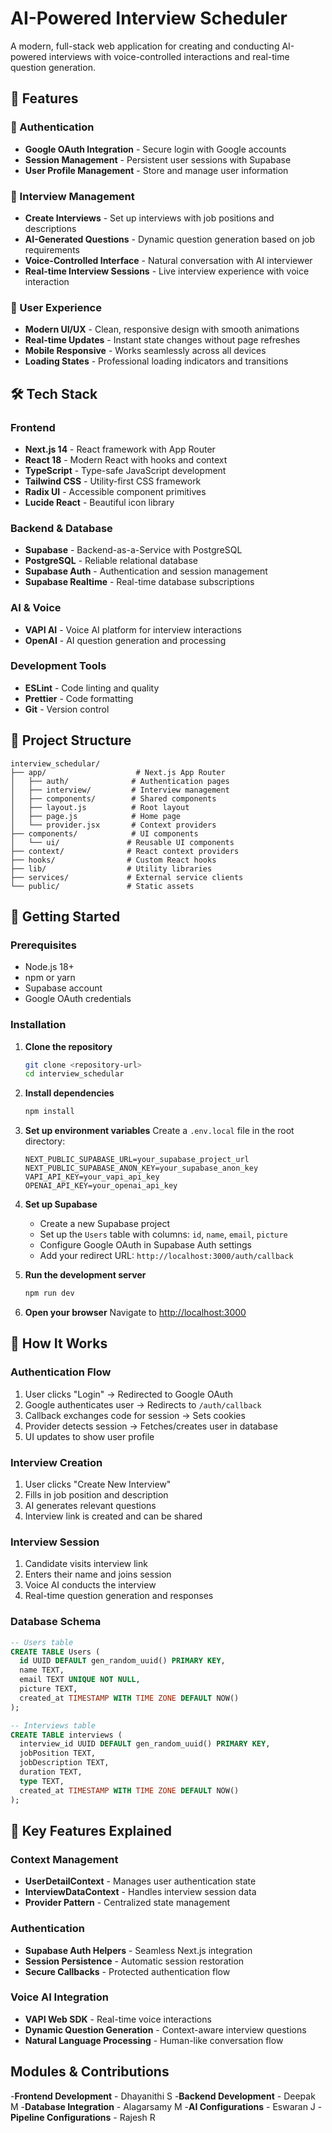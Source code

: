 # AI-Powered Interview Scheduler

A modern, full-stack web application for creating and conducting AI-powered interviews with voice-controlled interactions and real-time question generation.

## 🚀 Features

### 🔐 Authentication
- **Google OAuth Integration** - Secure login with Google accounts
- **Session Management** - Persistent user sessions with Supabase
- **User Profile Management** - Store and manage user information

### 🎯 Interview Management
- **Create Interviews** - Set up interviews with job positions and descriptions
- **AI-Generated Questions** - Dynamic question generation based on job requirements
- **Voice-Controlled Interface** - Natural conversation with AI interviewer
- **Real-time Interview Sessions** - Live interview experience with voice interaction

### 🎨 User Experience
- **Modern UI/UX** - Clean, responsive design with smooth animations
- **Real-time Updates** - Instant state changes without page refreshes
- **Mobile Responsive** - Works seamlessly across all devices
- **Loading States** - Professional loading indicators and transitions

## 🛠️ Tech Stack

### Frontend
- **Next.js 14** - React framework with App Router
- **React 18** - Modern React with hooks and context
- **TypeScript** - Type-safe JavaScript development
- **Tailwind CSS** - Utility-first CSS framework
- **Radix UI** - Accessible component primitives
- **Lucide React** - Beautiful icon library

### Backend & Database
- **Supabase** - Backend-as-a-Service with PostgreSQL
- **PostgreSQL** - Reliable relational database
- **Supabase Auth** - Authentication and session management
- **Supabase Realtime** - Real-time database subscriptions

### AI & Voice
- **VAPI AI** - Voice AI platform for interview interactions
- **OpenAI** - AI question generation and processing

### Development Tools
- **ESLint** - Code linting and quality
- **Prettier** - Code formatting
- **Git** - Version control

## 📁 Project Structure

```
interview_schedular/
├── app/                    # Next.js App Router
│   ├── auth/              # Authentication pages
│   ├── interview/         # Interview management
│   ├── components/        # Shared components
│   ├── layout.js          # Root layout
│   ├── page.js            # Home page
│   └── provider.jsx       # Context providers
├── components/            # UI components
│   └── ui/               # Reusable UI components
├── context/              # React context providers
├── hooks/                # Custom React hooks
├── lib/                  # Utility libraries
├── services/             # External service clients
└── public/               # Static assets
```

## 🚀 Getting Started

### Prerequisites
- Node.js 18+ 
- npm or yarn
- Supabase account
- Google OAuth credentials

### Installation

1. **Clone the repository**
   ```bash
   git clone <repository-url>
   cd interview_schedular
   ```

2. **Install dependencies**
   ```bash
   npm install
   ```

3. **Set up environment variables**
   Create a `.env.local` file in the root directory:
   ```env
   NEXT_PUBLIC_SUPABASE_URL=your_supabase_project_url
   NEXT_PUBLIC_SUPABASE_ANON_KEY=your_supabase_anon_key
   VAPI_API_KEY=your_vapi_api_key
   OPENAI_API_KEY=your_openai_api_key
   ```

4. **Set up Supabase**
   - Create a new Supabase project
   - Set up the `Users` table with columns: `id`, `name`, `email`, `picture`
   - Configure Google OAuth in Supabase Auth settings
   - Add your redirect URL: `http://localhost:3000/auth/callback`

5. **Run the development server**
   ```bash
   npm run dev
   ```

6. **Open your browser**
   Navigate to [http://localhost:3000](http://localhost:3000)

## 🔧 How It Works

### Authentication Flow
1. User clicks "Login" → Redirected to Google OAuth
2. Google authenticates user → Redirects to `/auth/callback`
3. Callback exchanges code for session → Sets cookies
4. Provider detects session → Fetches/creates user in database
5. UI updates to show user profile

### Interview Creation
1. User clicks "Create New Interview"
2. Fills in job position and description
3. AI generates relevant questions
4. Interview link is created and can be shared

### Interview Session
1. Candidate visits interview link
2. Enters their name and joins session
3. Voice AI conducts the interview
4. Real-time question generation and responses

### Database Schema
```sql
-- Users table
CREATE TABLE Users (
  id UUID DEFAULT gen_random_uuid() PRIMARY KEY,
  name TEXT,
  email TEXT UNIQUE NOT NULL,
  picture TEXT,
  created_at TIMESTAMP WITH TIME ZONE DEFAULT NOW()
);

-- Interviews table
CREATE TABLE interviews (
  interview_id UUID DEFAULT gen_random_uuid() PRIMARY KEY,
  jobPosition TEXT,
  jobDescription TEXT,
  duration TEXT,
  type TEXT,
  created_at TIMESTAMP WITH TIME ZONE DEFAULT NOW()
);
```

## 🎯 Key Features Explained

### Context Management
- **UserDetailContext** - Manages user authentication state
- **InterviewDataContext** - Handles interview session data
- **Provider Pattern** - Centralized state management

### Authentication
- **Supabase Auth Helpers** - Seamless Next.js integration
- **Session Persistence** - Automatic session restoration
- **Secure Callbacks** - Protected authentication flow

### Voice AI Integration
- **VAPI Web SDK** - Real-time voice interactions
- **Dynamic Question Generation** - Context-aware interview questions
- **Natural Language Processing** - Human-like conversation flow

## Modules & Contributions
-**Frontend Development** - Dhayanithi S
-**Backend Development** - Deepak M
-**Database Integration** - Alagarsamy M
-**AI Configurations** - Eswaran J
-**Pipeline Configurations** - Rajesh R